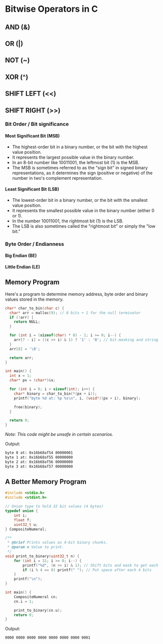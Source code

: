 # Bitwise Operators in C

## AND (&)

## OR (|)

## NOT (~)

## XOR (^)

## SHIFT LEFT (<<)

## SHIFT RIGHT (>>)

### Bit Order / Bit significance
#### Most Significant Bit (MSB)
- The highest-order bit in a binary number, or the bit with the highest value position.
- It represents the largest possible value in the binary number.
- In an 8-bit number like 10011001, the leftmost bit (1) is the MSB.
- The MSB is sometimes referred to as the "sign bit" in signed binary representations, as it determines the sign (positive or negative) of the number in two's complement representation.

#### Least Significant Bit (LSB)
- The lowest-order bit in a binary number, or the bit with the smallest value position.
- It represents the smallest possible value in the binary number (either 0 or 1).
- In the number 10011001, the rightmost bit (1) is the LSB.
- The LSB is also sometimes called the "rightmost bit" or simply the "low bit."

### Byte Order / Endianness
#### Big Endian (BE)
#### Little Endian (LE)

## Memory Program
Here's a program to determine memory address, byte order and binary values stored in the memory.

```c
char* char_to_bin(char c) {
  char* arr = malloc(9); // 8 bits + 1 for the null terminator
  if (!arr) {
    return NULL;
  }

  for (int i = (sizeof(char) * 8) - 1; i >= 0; i--) {
    arr[7 - i] = ((c >> i) & 1) ? '1' : '0'; // bit-masking and string conversion
  }
  arr[8] = '\0';

  return arr;
}

int main() {
  int x = 1;
  char* px = (char*)&x;

  for (int i = 0; i < sizeof(int); i++) {
    char* binary = char_to_bin(*(px + i));
    printf("byte %d at: %p %s\n", i, (void*)(px + i), binary);

    free(binary);
  }

  return 0;
}
```

*Note: This code might be unsafe in certain scenarios.*

Output:
```txt
byte 0 at: 0x16b68af54 00000001
byte 1 at: 0x16b68af55 00000000
byte 2 at: 0x16b68af56 00000000
byte 3 at: 0x16b68af57 00000000
```

## A Better Memory Program

```c
#include <stdio.h>
#include <stdint.h>

// Union type to hold 32 bit values (4 bytes)
typedef union {
    int i;
    float f;
    uint32_t u;
} CompositeNumeral;

/**
 * @brief Prints values as 4-bit binary chunks.
 * @param n Value to print.
 */
void print_to_binary(uint32_t n) {
    for (int i = 31; i >= 0; i--) {
        printf("%d", (n >> i) & 1); // Shift bits and mask to get each bit
        if (i % 4 == 0) printf(" "); // Put space after each 4 bits
    }
    printf("\n");
}

int main() {
    CompositeNumeral cn;
    cn.i = 1;

    print_to_binary(cn.u);
    return 0;
}
```

Output:

```plaintext
0000 0000 0000 0000 0000 0000 0000 0001
```
